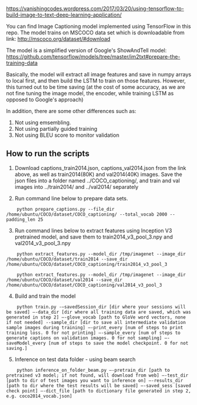 
https://vanishingcodes.wordpress.com/2017/03/20/using-tensorflow-to-build-image-to-text-deep-learning-application/

You can find Image Captioning model implemented using TensorFlow in this repo. The model trains on MSCOCO data set which is downloadable from link: 
http://mscoco.org/dataset/#download

The model is a simplified version of Google's ShowAndTell model: https://github.com/tensorflow/models/tree/master/im2txt#prepare-the-training-data

Basically, the model will extract all image features and save in numpy arrays to local first, and then build the LSTM to train on those features. However, this turned out to be time saving (at the cost of some accuracy, as we are not fine tuning the image model, the encoder, while training LSTM as opposed to Google's approach)

In addition, there are some other differences such as: 
1. Not using emsembling. 
2. Not using partially guided training 
3. Not using BLEU score to monitor validation 

## How to run the scripts

1. Download captions_train2014.json, captions_val2014.json from the link above, as well as train2014(80K) and val2014(40K) images. Save the json files into a folder named ../COCO_captioning/, and train and val images into ../train2014/ and ../val2014/ separately

2. Run command line below to prepare data sets. 
```shell
    python prepare_captions.py --file_dir /home/ubuntu/COCO/dataset/COCO_captioning/ --total_vocab 2000 --padding_len 25
```
3. Run command lines below to extract features using Inception V3 pretrained model, and save them to train2014_v3_pool_3.npy and val2014_v3_pool_3.npy
```shell
    python extract_features.py --model_dir /tmp/imagenet --image_dir /home/ubuntu/COCO/dataset/train2014 --save_dir     /home/ubuntu/COCO/dataset/COCO_captioning/train2014_v3_pool_3 

    python extract_features.py --model_dir /tmp/imagenet --image_dir /home/ubuntu/COCO/dataset/val2014 --save_dir /home/ubuntu/COCO/dataset/COCO_captioning/val2014_v3_pool_3 
```
4. Build and train the model 
```shell
    python train.py -–savedSession_dir [dir where your sessions will be saved] –-data_dir [dir where all training data are saved, which was generated in step 2] –-glove_vocab [path to GloVe word vectors, none if not needed] --sample_dir [dir to save all intermediate validation sample images during training] –-print_every [num of steps to print training loss. 0 for not printing] –-sample_every [num of steps to generate captions on validation images. 0 for not sampling] –-saveModel_every [num of steps to save the model checkpoint. 0 for not saving.]
```
5. Inference on test data folder - using beam search
```shell
    python inference_on_folder_beam.py –-pretrain_dir [path to pretrained v3 model; if not found, will download from web] –-test_dir [path to dir of test images you want to inference on] –-results_dir [path to dir where the test results will be saved] –-saved_sess [saved check point] –-dict_file [path to dictionary file generated in step 2, e.g. coco2014_vocab.json]
```
